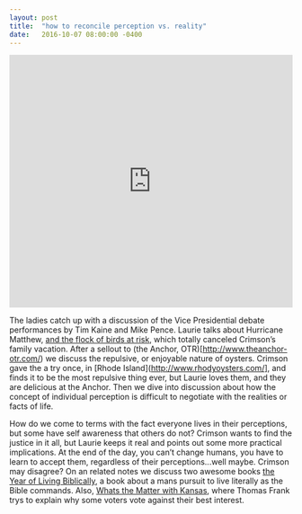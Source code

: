 ```yaml
---
layout: post
title:  "how to reconcile perception vs. reality"
date:   2016-10-07 08:00:00 -0400
---
```

<iframe width="100%" height="450" scrolling="no" frameborder="no" src="https://w.soundcloud.com/player/?url=https%3A//api.soundcloud.com/tracks/286791272&amp;auto_play=false&amp;hide_related=false&amp;show_comments=true&amp;show_user=true&amp;show_reposts=false&amp;visual=true"></iframe>

The ladies catch up with a discussion of the Vice Presidential debate performances by Tim Kaine and Mike Pence. Laurie talks about Hurricane Matthew, [and the flock of birds at risk](http://www.thestate.com/news/local/article106748712.html), which totally canceled Crimson’s family vacation. After a sellout to (the Anchor, OTR)[http://www.theanchor-otr.com/) we discuss the repulsive, or enjoyable nature of oysters. Crimson gave the a try once, in [Rhode Island](http://www.rhodyoysters.com/], and finds it to be the most repulsive thing ever, but Laurie loves them, and they are delicious at the Anchor. Then we dive into discussion about how the concept of individual perception is difficult to negotiate with the realities or facts of life. 

How do we come to terms with the fact everyone lives in their perceptions, but some have self awareness that others do not? Crimson wants to find the justice in it all, but Laurie keeps it real and points out some more practical implications. At the end of the day, you can’t change humans, you have to learn to accept them, regardless of their perceptions...well maybe. Crimson may disagree? On an related notes we discuss two awesome books [the Year of Living Biblically](https://www.amazon.com/Year-Living-Biblically-Literally-Possible/dp/0743291484), a book about a mans pursuit to live literally as the Bible commands. Also, [Whats the Matter with Kansas](https://en.wikipedia.org/wiki/What%27s_the_Matter_with_Kansas%3F), where Thomas Frank trys to explain why some voters vote against their best interest.
